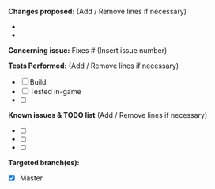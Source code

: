 [//]: # (You should also always follow the Pull Request Template when opening a PR. Following the pull request template is an important step to ensure that the information is presented in a clean and readable way.)
[//]: # (Before a Pull Request is merged it will go through a couple of checks to makes sure the fix works and is compatible.)
[//]: # (The PR will be built by the CI's.)
[//]: # (You must have your PR tested to ensure that it properly works. We recommend that you at least test your own PR, and you to ask others for help to test your changes.)
[//]: # (The PR will be reviewed and approved by one or multiple NovusCore developers to make sure everything is okay.)
[//]: # (The PR will need to be tested in-game to see if it actually a valid fix.)

**Changes proposed:** (Add / Remove lines if necessary)

-
-

**Concerning issue:**
Fixes # (Insert issue number)

**Tests Performed:** (Add / Remove lines if necessary)

- [ ] Build
- [ ] Tested in-game
- [ ] 

**Known issues & TODO list** (Add / Remove lines if necessary)

- [ ] 
- [ ] 
- [ ] 

**Targeted branch(es):**

- [x] Master 
